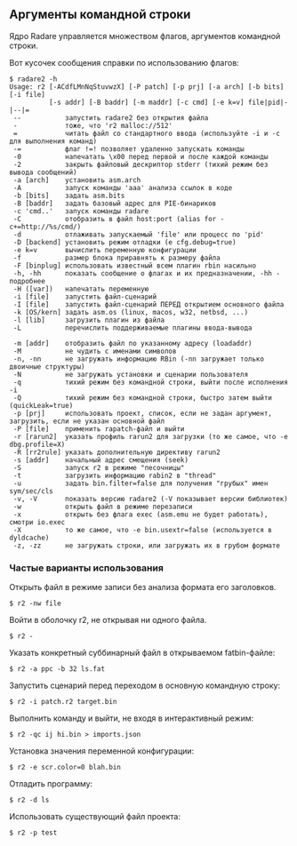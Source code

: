 ## Аргументы командной строки

Ядро Radare управляется множеством флагов, аргументов командной строки.

Вот кусочек сообщения справки по использованию флагов:
```
$ radare2 -h
Usage: r2 [-ACdfLMnNqStuvwzX] [-P patch] [-p prj] [-a arch] [-b bits] [-i file]
          [-s addr] [-B baddr] [-m maddr] [-c cmd] [-e k=v] file|pid|-|--|=
 --           запустить radare2 без открытия файла
 -            тоже, что 'r2 malloc://512'
 =            читать файл со стандартного ввода (используйте -i и -c для выполнения команд)
 -=           флаг !=! позволяет удаленно запускать команды
 -0           напечатать \x00 перед первой и после каждой команды
 -2           закрыть файловый дескриптор stderr (тихий режим без вывода сообщений)
 -a [arch]    установить asm.arch
 -A           запуск команды 'aaa' анализа ссылок в коде
 -b [bits]    задать asm.bits
 -B [baddr]   задать базовый адрес для PIE-бинариков
 -c 'cmd..'   запуск команды radare
 -C           отобразить в файл host:port (alias for -c+=http://%s/cmd/)
 -d           отлаживать запускаемый 'file' или процесс по 'pid'
 -D [backend] установить режим отладки (e cfg.debug=true)
 -e k=v       вычислить переменную конфигурации
 -f           размер блока приравнять к размеру файла
 -F [binplug] использовать известный всем плагин rbin насильно
 -h, -hh      показать сообщение о флагах и их предназначении, -hh - подробнее
 -H ([var])   напечатать переменную
 -i [file]    запустить файл-сценарий
 -I [file]    запустить файл-сценарий ПЕРЕД открытием основного файла
 -k [OS/kern] задать asm.os (linux, macos, w32, netbsd, ...)
 -l [lib]     загрузить плагин из файла
 -L           перечислить поддерживаемые плагины ввода-вывода
```
```
 -m [addr]    отобразить файл по указанному адресу (loadaddr)
 -M           не чудить с именами символов
 -n, -nn      не загружать информацию RBin (-nn загружает только двоичные структуры)
 -N           не загружать установки и сценарии пользователя
 -q           тихий режим без командной строки, выйти после исполнения -i
 -Q           тихий режим без командной строки, быстро затем выйти (quickLeak=true)
 -p [prj]     использовать проект, список, если не задан аргумент, загрузить, если не указан основной файл
 -P [file]    применить rapatch-файл и выйти
 -r [rarun2]  указать профиль rarun2 для загрузки (то же самое, что -e dbg.profile=X)
 -R [rr2rule] указать дополнительную директиву rarun2
 -s [addr]    начальный адрес смещения (seek)
 -S           запуск r2 в режиме "песочницы"
 -t           загрузить информацию rabin2 в "thread"
 -u           задать bin.filter=false для получения "грубых" имен sym/sec/cls
 -v, -V       показать версию radare2 (-V показывает версии библиотек)
 -w           открыть файл в режиме перезаписи
 -x           открыть без флага exec (asm.emu не будет работать), смотри io.exec
 -X           то же самое, что -e bin.usextr=false (используется в dyldcache)
 -z, -zz      не загружать строки, или загружать их в грубом формате
```

### Частые варианты использования

Открыть файл в режиме записи без анализа формата его заголовков.
```
$ r2 -nw file
```
Войти в оболочку r2, не открывая ни одного файла.
```
$ r2 -
```
Указать конкретный суббинарный файл в открываемом fatbin-файле:
```
$ r2 -a ppc -b 32 ls.fat
```
Запустить сценарий перед переходом в основную командную строку:
```
$ r2 -i patch.r2 target.bin
```
Выполнить команду и выйти, не входя в интерактивный режим:
```
$ r2 -qc ij hi.bin > imports.json
```
Установка значения переменной конфигурации:
```
$ r2 -e scr.color=0 blah.bin
```
Отладить программу:
```
$ r2 -d ls
```
Использовать существующий файл проекта:
```
$ r2 -p test
```
